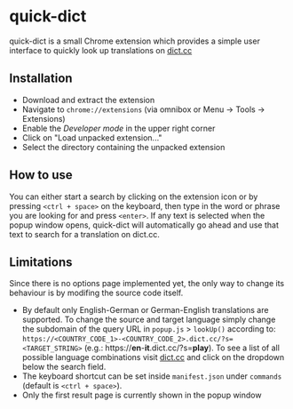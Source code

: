 # quick-dict
quick-dict is a small Chrome extension which provides a simple user interface to quickly look up translations on [dict.cc](https://www.dict.cc/)

## Installation
* Download and extract the extension
* Navigate to `chrome://extensions` (via omnibox or Menu -> Tools -> Extensions)
* Enable the *Developer mode* in the upper right corner
* Click on "Load unpacked extension..."
* Select the directory containing the unpacked extension

## How to use
You can either start a search by clicking on the extension icon or by pressing `<ctrl + space>` on the keyboard, then type in the word or phrase you are looking for and press `<enter>`. If any text is selected when the popup window opens, quick-dict will automatically go ahead and use that text to search for a translation on dict.cc.

## Limitations
Since there is no options page implemented yet, the only way to change its behaviour is by modifing the source code itself.
* By default only English-German or German-English translations are supported. To change the source and target language simply change the subdomain of the query URL in `popup.js` > `lookUp()` according to: `https://<COUNTRY_CODE_1>-<COUNTRY_CODE_2>.dict.cc/?s=<TARGET_STRING>` (e.g.: https://**en**-**it**.dict.cc/?s=**play**). To see a list of all possible language combinations visit [dict.cc](https://www.dict.cc/) and click on the dropdown below the search field.
* The keyboard shortcut can be set inside `manifest.json` under `commands` (default is `<ctrl + space>`). 
* Only the first result page is currently shown in the popup window
